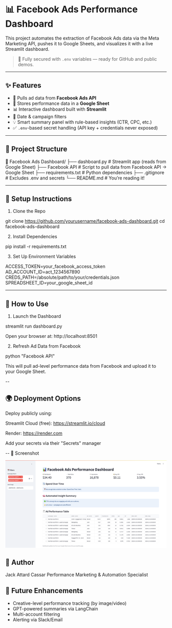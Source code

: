 # 📊 Facebook Ads Performance Dashboard

This project automates the extraction of Facebook Ads data via the Meta Marketing API, pushes it to Google Sheets, and visualizes it with a live Streamlit dashboard.

> 🔐 Fully secured with `.env` variables — ready for GitHub and public demos.

---

## ✨ Features

- 🔁 Pulls ad data from **Facebook Ads API**
- 📄 Stores performance data in a **Google Sheet**
- 📊 Interactive dashboard built with **Streamlit**
- 📅 Date & campaign filters
- 💡 Smart summary panel with rule-based insights (CTR, CPC, etc.)
- ✅ `.env`-based secret handling (API key + credentials never exposed)

---

## 📂 Project Structure

📁 Facebook Ads Dashboard/
├── dashboard.py               # Streamlit app (reads from Google Sheet)
├── Facebook API               # Script to pull data from Facebook API → Google Sheet
├── requirements.txt           # Python dependencies
├── .gitignore                 # Excludes .env and secrets
└── README.md                  # You’re reading it!

---

## 🔧 Setup Instructions

1. Clone the Repo

git clone https://github.com/yourusername/facebook-ads-dashboard.git
cd facebook-ads-dashboard


2. Install Dependencies

pip install -r requirements.txt

3. Set Up Environment Variables

ACCESS_TOKEN=your_facebook_access_token
AD_ACCOUNT_ID=act_1234567890
CREDS_PATH=/absolute/path/to/your/credentials.json
SPREADSHEET_ID=your_google_sheet_id

---
## 🚀 How to Use

1. Launch the Dashboard

streamlit run dashboard.py

Open your browser at: http://localhost:8501

2. Refresh Ad Data from Facebook

python "Facebook API"

This will pull ad-level performance data from Facebook and upload it to your Google Sheet.

--
## 🌍 Deployment Options
Deploy publicly using:

Streamlit Cloud (free): https://streamlit.io/cloud

Render: https://render.com

Add your secrets via their "Secrets" manager

--
📸 Screenshot

![Dashboard Preview](screenshot.png)

## 👤 Author
Jack Attard Cassar
Performance Marketing & Automation Specialist


## 🧠 Future Enhancements
- Creative-level performance tracking (by image/video)
- GPT-powered summaries via LangChain
- Multi-account filtering
- Alerting via Slack/Email